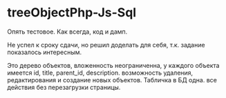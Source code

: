 # treeObjectPhp-Js-Sql
Опять тестовое. Как всегда, код и дамп.

Не успел к сроку сдачи, но решил доделать для себя, т.к. задание показалось интересным.

Это дерево объектов, вложенность неограниченна, у каждого объекта имеется id, title, parent_id, description. возможность удаления, редактирования и создание новых объектов. Табличка в БД одна.
все действия без перезагрузки страницы.

